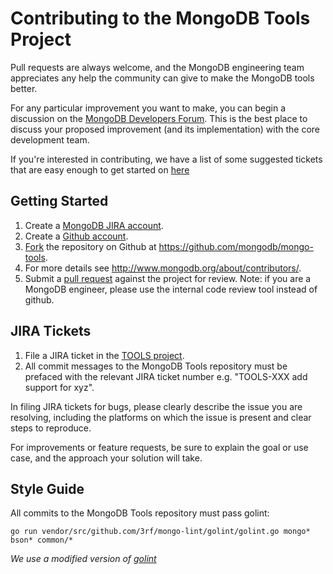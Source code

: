 Contributing to the MongoDB Tools Project
===================================

Pull requests are always welcome, and the MongoDB engineering team appreciates any help the community can give to make the MongoDB tools better.

For any particular improvement you want to make, you can begin a discussion on the
[MongoDB Developers Forum](https://groups.google.com/forum/?fromgroups#!forum/mongodb-dev).  This is the best place to discuss your proposed improvement (and its
implementation) with the core development team.

If you're interested in contributing, we have a list of some suggested tickets that are easy enough to get started on [here](https://jira.mongodb.org/issues/?jql=project%20%3D%20TOOLS%20AND%20labels%20%3D%20community%20and%20status%20%3D%20open)

Getting Started
---------------

1. Create a [MongoDB JIRA account](https://jira.mongodb.org/secure/Signup!default.jspa).
2. Create a [Github account](https://github.com/signup/free).
3. [Fork](https://help.github.com/articles/fork-a-repo/) the repository on Github at https://github.com/mongodb/mongo-tools.
4. For more details see http://www.mongodb.org/about/contributors/.
5. Submit a [pull request](https://help.github.com/articles/creating-a-pull-request/) against the project for review. Note: if you are a MongoDB engineer, please use the internal code review tool instead of github.

JIRA Tickets
------------

1. File a JIRA ticket in the [TOOLS project](https://jira.mongodb.org/browse/TOOLS).
2. All commit messages to the MongoDB Tools repository must be prefaced with the relevant JIRA ticket number e.g. "TOOLS-XXX add support for xyz".

In filing JIRA tickets for bugs, please clearly describe the issue you are resolving, including the platforms on which the issue is present and clear steps to reproduce.

For improvements or feature requests, be sure to explain the goal or use case, and the approach
your solution will take.

Style Guide
-----------

All commits to the MongoDB Tools repository must pass golint:

```go run vendor/src/github.com/3rf/mongo-lint/golint/golint.go mongo* bson* common/*```

_We use a modified version of [golint](https://github.com/golang/lint)_


